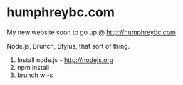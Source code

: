 humphreybc.com
==============

My new website soon to go up @ http://humphreybc.com

Node.js, Brunch, Stylus, that sort of thing.

1) Install node.js - http://nodejs.org
2) npm install
3) brunch w -s